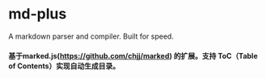 # md-plus
A markdown parser and compiler. Built for speed.
#### 基于marked.js(https://github.com/chjj/marked) 的扩展。支持 ToC（Table of Contents）实现自动生成目录。
